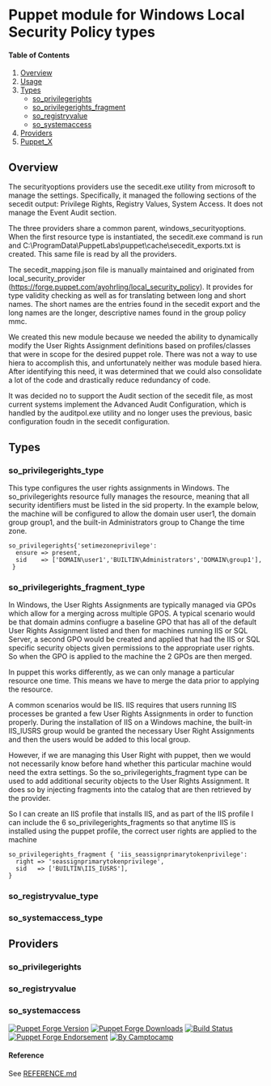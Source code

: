 # Puppet module for Windows Local Security Policy types

#### Table of Contents
1. [Overview](#overview)
2. [Usage](#usage)
2. [Types](#types)
   * [so_privilegerights](#so_privilegerights_type)
   * [so_privilegerights_fragment](#so_privilegerights_fragment_type)
   * [so_registryvalue](#so_registryvalue_type)
   * [so_systemaccess](#so_systemaccess_type)
3. [Providers](#providers)
4. [Puppet_X](#puppetx)

## Overview
The securityoptions providers use the secedit.exe utility from microsoft to manage the settings.  Specifically, it managed the following sections of the secedit output: Privilege Rights, Registry Values, System Access.  It does not manage the Event Audit section.

The three providers share a common parent, windows_securityoptions.  When the first resource type is instantiated, the secedit.exe command is run and C:\ProgramData\PuppetLabs\puppet\cache\secedit_exports.txt is created.  This same file is read by all the providers.

The secedit_mapping.json file is manually maintained and originated from local_security_provider (https://forge.puppet.com/ayohrling/local_security_policy).  It provides for type validity checking as well as for translating between long and short names.  The short names are the entries found in the secedit export and the long names are the longer, descriptive names found in the group policy mmc.

We created this new module because we needed the ability to dynamically modify the User Rights Assignment definitions based on profiles/classes that were in scope for the desired puppet role.  There was not a way to use hiera to accomplish this, and unfortunately neither was module based hiera.  After identifying this need, it was determined that we could also consolidate a lot of the code and drastically reduce redundancy of code.

It was decided no to support the Audit section of the secedit file, as most current systems implement the Advanced Audit Configuration, which is handled by the auditpol.exe utility and no longer uses the previous, basic configuration foudn in the secedit configuration.

## Types

### so_privilegerights_type
This type configures the user rights assignments in Windows.  The so_privilegerights resource fully manages the resource, meaning that all security identifiers must be listed in the sid property.  In the example below, the machine will be configured to allow the domain user user1, the domain group group1, and the built-in Administrators group to Change the time zone.
```puppet
so_privilegerights{'setimezoneprivilege':
  ensure => present,
  sid    => ['DOMAIN\user1','BUILTIN\Administrators','DOMAIN\group1'],
 }
```

### so_privilegerights_fragment_type
In Windows, the User Rights Assignments are typically managed via GPOs which allow for a merging across multiple GPOS.  A typical scenario would be that domain admins confiugre a baseline GPO that has all of the default User Rights Assignment listed and then for machines running IIS or SQL Server, a second GPO would be created and applied that had the IIS or SQL specific security objects given permissions to the appropriate user rights.  So when the GPO is applied to the machine the 2 GPOs are then merged.

In puppet this works differently, as we can only manage a particular resource one time.  This means we have to merge the data prior to applying the resource.

A common scenarios would be IIS.  IIS requires that users running IIS processes be granted a few User Rights Assignments in order to function properly.  During the installation of IIS on a Windows machine, the built-in IIS_IUSRS group would be granted the necessary User Right Assignments and then the users would be added to this local group.

However, if we are managing this User Right with puppet, then we would not necessarily know before hand whether this particular machine would need the extra settings.  So the so_privilegerights_fragment type can be used to add additional security objects to the User Rights Assignment.  It does so by injecting fragments into the catalog that are then retrieved by the provider.

So I can create an IIS profile that installs IIS, and as part of the IIS profile I can include the 6 so_privilegerights_fragments so that anytime IIS is installed using the puppet profile, the correct user rights are applied to the machine
```puppet
so_privilegerights_fragment { 'iis_seassignprimarytokenprivilege':
  right => 'seassignprimarytokenprivilege',
  sid   => ['BUILTIN\IIS_IUSRS'],
}
```
### so_registryvalue_type
### so_systemaccess_type

## Providers
### so_privilegerights
### so_registryvalue
### so_systemaccess

[![Puppet Forge Version](http://img.shields.io/puppetforge/v/camptocamp/windows_securityoptions.svg)](https://forge.puppetlabs.com/camptocamp/windows_securityoptions)
[![Puppet Forge Downloads](http://img.shields.io/puppetforge/dt/camptocamp/windows_securityoptions.svg)](https://forge.puppetlabs.com/camptocamp/windows_securityoptions)
[![Build Status](https://img.shields.io/travis/camptocamp/puppet-windows_securityoptions/master.svg)](https://travis-ci.org/camptocamp/puppet-windows_securityoptions)
[![Puppet Forge Endorsement](https://img.shields.io/puppetforge/e/camptocamp/windows_securityoptions.svg)](https://forge.puppetlabs.com/camptocamp/windows_securityoptions)
[![By Camptocamp](https://img.shields.io/badge/by-camptocamp-fb7047.svg)](http://www.camptocamp.com)

#### Reference

See [REFERENCE.md](REFERENCE.md)

